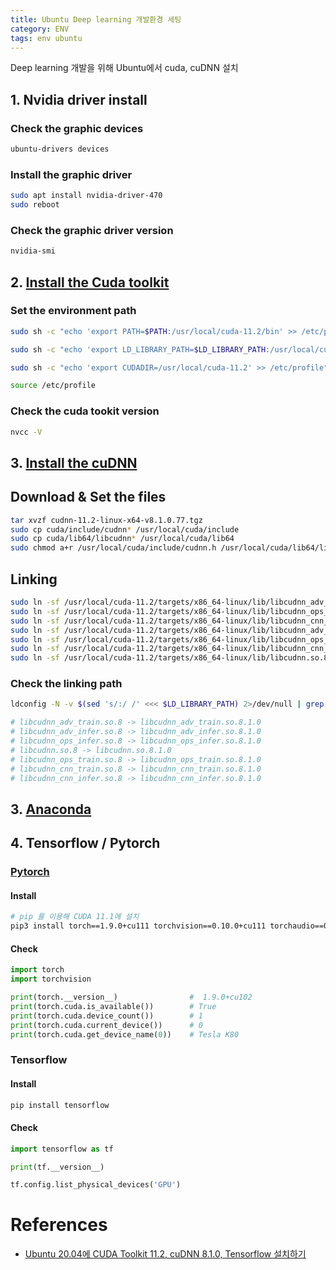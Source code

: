 ```yaml
---
title: Ubuntu Deep learning 개발환경 세팅
category: ENV
tags: env ubuntu
---
```


Deep learning 개발을 위해 Ubuntu에서 cuda, cuDNN 설치

<!--more-->

## 1. Nvidia driver install

### Check the graphic devices

```sh
ubuntu-drivers devices
```

### Install the graphic driver

```sh
sudo apt install nvidia-driver-470
sudo reboot
```

### Check the graphic driver version

```sh
nvidia-smi
```

## 2. [Install the Cuda toolkit](https://developer.nvidia.com/cuda-toolkit-archive)

### Set the environment path

```sh
sudo sh -c "echo 'export PATH=$PATH:/usr/local/cuda-11.2/bin' >> /etc/profile"

sudo sh -c "echo 'export LD_LIBRARY_PATH=$LD_LIBRARY_PATH:/usr/local/cuda-11.2/lib64' >> /etc/profile"

sudo sh -c "echo 'export CUDADIR=/usr/local/cuda-11.2' >> /etc/profile"

source /etc/profile
```

### Check the cuda tookit version

```sh
nvcc -V
```

## 3. [Install the cuDNN](https://developer.nvidia.com/cudnn)

## Download & Set the files

```sh
tar xvzf cudnn-11.2-linux-x64-v8.1.0.77.tgz
sudo cp cuda/include/cudnn* /usr/local/cuda/include
sudo cp cuda/lib64/libcudnn* /usr/local/cuda/lib64
sudo chmod a+r /usr/local/cuda/include/cudnn.h /usr/local/cuda/lib64/libcudnn*
```

## Linking

```sh
sudo ln -sf /usr/local/cuda-11.2/targets/x86_64-linux/lib/libcudnn_adv_train.so.8.1.0 /usr/local/cuda-11.2/targets/x86_64-linux/lib/libcudnn_adv_train.so.8
sudo ln -sf /usr/local/cuda-11.2/targets/x86_64-linux/lib/libcudnn_ops_infer.so.8.1.0  /usr/local/cuda-11.2/targets/x86_64-linux/lib/libcudnn_ops_infer.so.8
sudo ln -sf /usr/local/cuda-11.2/targets/x86_64-linux/lib/libcudnn_cnn_train.so.8.1.0  /usr/local/cuda-11.2/targets/x86_64-linux/lib/libcudnn_cnn_train.so.8
sudo ln -sf /usr/local/cuda-11.2/targets/x86_64-linux/lib/libcudnn_adv_infer.so.8.1.0  /usr/local/cuda-11.2/targets/x86_64-linux/lib/libcudnn_adv_infer.so.8
sudo ln -sf /usr/local/cuda-11.2/targets/x86_64-linux/lib/libcudnn_ops_train.so.8.1.0  /usr/local/cuda-11.2/targets/x86_64-linux/lib/libcudnn_ops_train.so.8
sudo ln -sf /usr/local/cuda-11.2/targets/x86_64-linux/lib/libcudnn_cnn_infer.so.8.1.0 /usr/local/cuda-11.2/targets/x86_64-linux/lib/libcudnn_cnn_infer.so.8
sudo ln -sf /usr/local/cuda-11.2/targets/x86_64-linux/lib/libcudnn.so.8.1.0  /usr/local/cuda-11.2/targets/x86_64-linux/lib/libcudnn.so.8
```

### Check the linking path

```sh
ldconfig -N -v $(sed 's/:/ /' <<< $LD_LIBRARY_PATH) 2>/dev/null | grep libcudnn

# libcudnn_adv_train.so.8 -> libcudnn_adv_train.so.8.1.0
# libcudnn_adv_infer.so.8 -> libcudnn_adv_infer.so.8.1.0
# libcudnn_ops_infer.so.8 -> libcudnn_ops_infer.so.8.1.0
# libcudnn.so.8 -> libcudnn.so.8.1.0
# libcudnn_ops_train.so.8 -> libcudnn_ops_train.so.8.1.0
# libcudnn_cnn_train.so.8 -> libcudnn_cnn_train.so.8.1.0
# libcudnn_cnn_infer.so.8 -> libcudnn_cnn_infer.so.8.1.0
```

## 3. [Anaconda](https://www.anaconda.com/products/individual-d#Downloads)

## 4. Tensorflow / Pytorch

### [Pytorch](https://pytorch.org/get-started/locally/)

#### Install

```sh
# pip 를 이용해 CUDA 11.1에 설치
pip3 install torch==1.9.0+cu111 torchvision==0.10.0+cu111 torchaudio==0.9.0 -f https://download.pytorch.org/whl/torch_stable.html
```

#### Check

```py
import torch
import torchvision

print(torch.__version__)                #  1.9.0+cu102
print(torch.cuda.is_available())        # True
print(torch.cuda.device_count())        # 1
print(torch.cuda.current_device())      # 0
print(torch.cuda.get_device_name(0))    # Tesla K80
```

### Tensorflow

#### Install

```sh
pip install tensorflow
```

#### Check

```py
import tensorflow as tf

print(tf.__version__)

tf.config.list_physical_devices('GPU')
```

# References

- [Ubuntu 20.04에 CUDA Toolkit 11.2, cuDNN 8.1.0, Tensorflow 설치하기](https://webnautes.tistory.com/1428)
